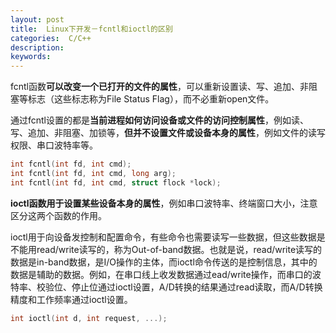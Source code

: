 ```yaml
---
layout: post
title:  Linux下开发－fcntl和ioctl的区别
categories:  C/C++
description: 
keywords: 
---
```



fcntl函数**可以改变一个已打开的文件的属性**，可以重新设置读、写、追加、非阻塞等标志（这些标志称为File Status Flag），而不必重新open文件。

通过fcntl设置的都是**当前进程如何访问设备或文件的访问控制属性**，例如读、写、追加、非阻塞、加锁等，**但并不设置文件或设备本身的属性**，例如文件的读写权限、串口波特率等。

```c
int fcntl(int fd, int cmd);
int fcntl(int fd, int cmd, long arg);
int fcntl(int fd, int cmd, struct flock *lock);
```




**ioctl函数用于设置某些设备本身的属性**，例如串口波特率、终端窗口大小，注意区分这两个函数的作用。

ioctl用于向设备发控制和配置命令，有些命令也需要读写一些数据，但这些数据是不能用read/write读写的，称为Out-of-band数据。也就是说，read/write读写的数据是in-band数据，是I/O操作的主体，而ioctl命令传送的是控制信息，其中的数据是辅助的数据。例如，在串口线上收发数据通过ead/write操作，而串口的波特率、校验位、停止位通过ioctl设置，A/D转换的结果通过read读取，而A/D转换精度和工作频率通过ioctl设置。

```c
int ioctl(int d, int request, ...);
```



